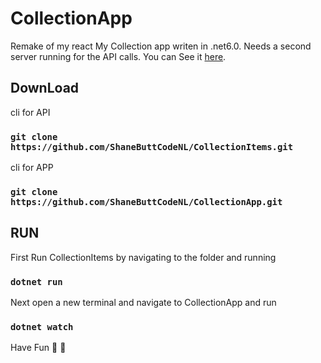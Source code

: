 # CollectionApp

Remake of my react My Collection app writen in .net6.0. Needs a second server running for the API calls. You can See it [here](https://github.com/ShaneButtCodeNL/CollectionItems).

## DownLoad

cli for API

### `git clone https://github.com/ShaneButtCodeNL/CollectionItems.git`

cli for APP

### `git clone https://github.com/ShaneButtCodeNL/CollectionApp.git`

## RUN

First Run CollectionItems by navigating to the folder and running

### `dotnet run`

Next open a new terminal and navigate to CollectionApp and run

### `dotnet watch`

Have Fun :monocle_face: :monocle_face:
